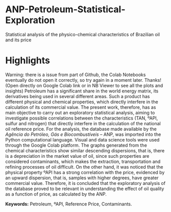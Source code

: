 # ANP-Petroleum-Statistical-Exploration
Statistical analysis of the physico-chemical characteristics of Brazilian oil and its price

# Highlights


Warning: there is a issue from part of Github, the Colab Notebooks eventually do not open it correctly, so try again in a moment later. Thanks!
(Open directly on Google Colab link or in NB Viewer to see all the plots and insights) Petroleum has a significant share in the world energy matrix, its derivatives being used in several different areas. Such a product has different physical and chemical properties, which directly interfere in the calculation of its commercial value. The present work, therefore, has as main objective to carry out an exploratory statistical analysis, aiming to investigate possible correlations between the characteristics (TAN, ºAPI, sulfur and nitrogen) that directly interfere in the calculation of the national oil reference price. For the analysis, the database made available by the _Agência do Petróleo, Gás e Biocombustíveis_ – ANP, was imported into the Python computational language. Visual and data science tools were used through the Google Colab platform. The graphs generated from the chemical characteristics show similar descending dispersions, that is, there is a depreciation in the market value of oil, since such properties are considered contaminants, which makes the extraction, transportation and refining processes of oil difficult. On the other hand, it was noticed that the physical property ºAPI has a strong correlation with the price, evidenced by an upward dispersion, that is, samples with higher degrees, have greater commercial value. Therefore, it is concluded that the exploratory analysis of the database proved to be relevant in understanding the effect of oil quality as a function of price, as calculated by the ANP.

**Keywords:** Petroleum, ºAPI, Reference Price, Contaminants.
